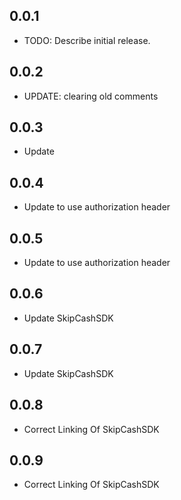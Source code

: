 ## 0.0.1

* TODO: Describe initial release.

## 0.0.2
* UPDATE: clearing old comments

## 0.0.3
* Update

## 0.0.4
* Update to use authorization header

## 0.0.5
* Update to use authorization header

## 0.0.6
* Update SkipCashSDK

## 0.0.7
* Update SkipCashSDK

## 0.0.8
* Correct Linking Of SkipCashSDK

## 0.0.9
* Correct Linking Of SkipCashSDK